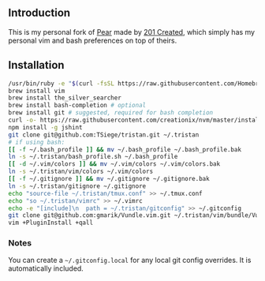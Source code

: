 ## Introduction
This is my personal fork of [Pear](https://github.com/201-created/pear) made by [201 Created](http://www.201-created.com/), which simply has my personal vim and bash preferences on top of theirs.

## Installation

```bash
/usr/bin/ruby -e "$(curl -fsSL https://raw.githubusercontent.com/Homebrew/install/master/install)"
brew install vim
brew install the_silver_searcher
brew install bash-completion # optional
brew install git # suggested, required for bash completion
curl -o- https://raw.githubusercontent.com/creationix/nvm/master/install.sh | bash
npm install -g jshint
git clone git@github.com:TSiege/tristan.git ~/.tristan
# if using bash:
[[ -f ~/.bash_profile ]] && mv ~/.bash_profile ~/.bash_profile.bak
ln -s ~/.tristan/bash_profile.sh ~/.bash_profile
[[ -d ~/.vim/colors ]] && mv ~/.vim/colors ~/.vim/colors.bak
ln -s ~/.tristan/vim/colors ~/.vim/colors
[[ -f ~/.gitignore ]] && mv ~/.gitignore ~/.gitignore.bak
ln -s ~/.tristan/gitignore ~/.gitignore
echo "source-file ~/.tristan/tmux.conf" >> ~/.tmux.conf
echo "so ~/.tristan/vimrc" >> ~/.vimrc
echo -e "[include]\n  path = ~/.tristan/gitconfig" >> ~/.gitconfig
git clone git@github.com:gmarik/Vundle.vim.git ~/.tristan/vim/bundle/Vundle.vim
vim +PluginInstall +qall
```

### Notes

You can create a `~/.gitconfig.local` for any local git config overrides. It
is automatically included.
